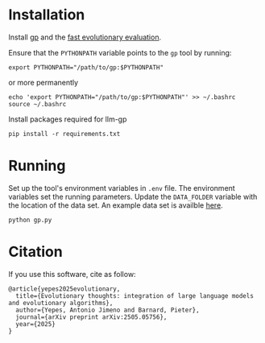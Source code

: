 # Installation

Install [gp](https://github.com/ajjimeno/gp) and the [fast evolutionary evaluation](https://github.com/ajjimeno/fast-evolutionary-evaluation).

Ensure that the `PYTHONPATH` variable points to the `gp` tool by running:

```
export PYTHONPATH="/path/to/gp:$PYTHONPATH"
```

or more permanently

```
echo 'export PYTHONPATH="/path/to/gp:$PYTHONPATH"' >> ~/.bashrc
source ~/.bashrc
```

Install packages required for llm-gp
```
pip install -r requirements.txt
```

# Running

Set up the tool's environment variables in `.env` file.
The environment variables set the running parameters.
Update the `DATA_FOLDER` variable with the location of the data set.
An example data set is availble [here](https://github.com/ajjimeno/list-data).

```
python gp.py
```

# Citation

If you use this software, cite as follow:

```
@article{yepes2025evolutionary,
  title={Evolutionary thoughts: integration of large language models and evolutionary algorithms},
  author={Yepes, Antonio Jimeno and Barnard, Pieter},
  journal={arXiv preprint arXiv:2505.05756},
  year={2025}
}
```
